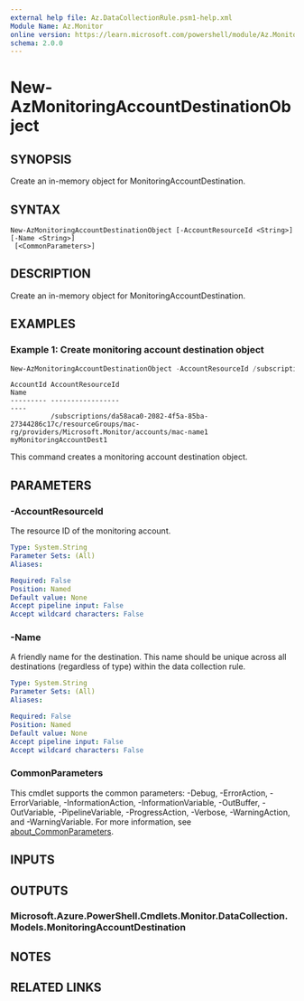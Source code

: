```yaml
---
external help file: Az.DataCollectionRule.psm1-help.xml
Module Name: Az.Monitor
online version: https://learn.microsoft.com/powershell/module/Az.Monitor/new-azmonitoringaccountdestinationobject
schema: 2.0.0
---
```


# New-AzMonitoringAccountDestinationObject

## SYNOPSIS
Create an in-memory object for MonitoringAccountDestination.

## SYNTAX

```
New-AzMonitoringAccountDestinationObject [-AccountResourceId <String>] [-Name <String>]
 [<CommonParameters>]
```

## DESCRIPTION
Create an in-memory object for MonitoringAccountDestination.

## EXAMPLES

### Example 1: Create monitoring account destination object
```powershell
New-AzMonitoringAccountDestinationObject -AccountResourceId /subscriptions/da58aca0-2082-4f5a-85ba-27344286c17c/resourceGroups/mac-rg/providers/Microsoft.Monitor/accounts/mac-name1 -Name myMonitoringAccountDest1
```

```output
AccountId AccountResourceId                                                                                                        Name
--------- -----------------                                                                                                        ----
          /subscriptions/da58aca0-2082-4f5a-85ba-27344286c17c/resourceGroups/mac-rg/providers/Microsoft.Monitor/accounts/mac-name1 myMonitoringAccountDest1
```

This command creates a monitoring account destination object.

## PARAMETERS

### -AccountResourceId
The resource ID of the monitoring account.

```yaml
Type: System.String
Parameter Sets: (All)
Aliases:

Required: False
Position: Named
Default value: None
Accept pipeline input: False
Accept wildcard characters: False
```

### -Name
A friendly name for the destination.
        This name should be unique across all destinations (regardless of type) within the data collection rule.

```yaml
Type: System.String
Parameter Sets: (All)
Aliases:

Required: False
Position: Named
Default value: None
Accept pipeline input: False
Accept wildcard characters: False
```

### CommonParameters
This cmdlet supports the common parameters: -Debug, -ErrorAction, -ErrorVariable, -InformationAction, -InformationVariable, -OutBuffer, -OutVariable, -PipelineVariable, -ProgressAction, -Verbose, -WarningAction, and -WarningVariable. For more information, see [about_CommonParameters](http://go.microsoft.com/fwlink/?LinkID=113216).

## INPUTS

## OUTPUTS

### Microsoft.Azure.PowerShell.Cmdlets.Monitor.DataCollection.Models.MonitoringAccountDestination

## NOTES

## RELATED LINKS
